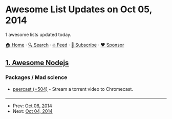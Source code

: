 # Awesome List Updates on Oct 05, 2014

1 awesome lists updated today.

[🏠 Home](/README.md) · [🔍 Search](https://www.trackawesomelist.com/search/) · [🔥 Feed](https://www.trackawesomelist.com/rss.xml) · [📮 Subscribe](https://trackawesomelist.us17.list-manage.com/subscribe?u=d2f0117aa829c83a63ec63c2f&id=36a103854c) · [❤️  Sponsor](https://github.com/sponsors/theowenyoung)



## [1. Awesome Nodejs](/content/sindresorhus/awesome-nodejs/README.md)

### Packages / Mad science

*   [peercast (⭐504)](https://github.com/mafintosh/peercast) - Stream a torrent video to Chromecast.

---

- Prev: [Oct 06, 2014](/content/2014/10/06/README.md)
- Next: [Oct 04, 2014](/content/2014/10/04/README.md)